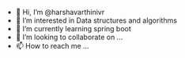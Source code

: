 - 👋 Hi, I’m @harshavarthinivr
- 👀 I’m interested in Data structures and algorithms 
- 🌱 I’m currently learning spring boot
- 💞️ I’m looking to collaborate on ...
- 📫 How to reach me ...

<!---
harshavarthinivr/harshavarthinivr is a ✨ special ✨ repository because its `README.md` (this file) appears on your GitHub profile.
You can click the Preview link to take a look at your changes.
--->
